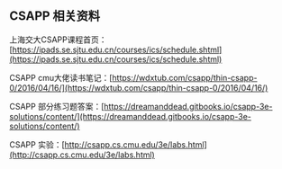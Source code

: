 ## CSAPP 相关资料

上海交大CSAPP课程首页：[https://ipads.se.sjtu.edu.cn/courses/ics/schedule.shtml](https://ipads.se.sjtu.edu.cn/courses/ics/schedule.shtml)

CSAPP cmu大佬读书笔记：[https://wdxtub.com/csapp/thin-csapp-0/2016/04/16/](https://wdxtub.com/csapp/thin-csapp-0/2016/04/16/)


CSAPP 部分练习题答案：[https://dreamanddead.gitbooks.io/csapp-3e-solutions/content/](https://dreamanddead.gitbooks.io/csapp-3e-solutions/content/)

CSAPP 实验：[http://csapp.cs.cmu.edu/3e/labs.html](http://csapp.cs.cmu.edu/3e/labs.html)
